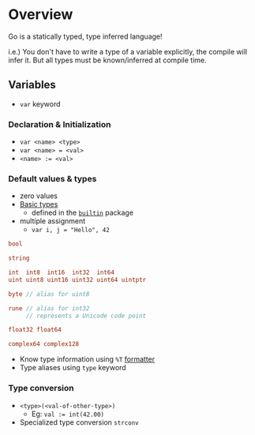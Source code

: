 # Overview

Go is a statically typed, type inferred language!

i.e.) You don't have to write a type of a variable explicitly, the compile will infer it. But all types must be known/inferred at compile time.

## Variables

- `var` keyword

### Declaration & Initialization

- `var <name> <type>`
- `var <name> = <val>`
- `<name> := <val>`

### Default values & types

- zero values
- [Basic types](https://tour.golang.org/basics/11)
  - defined in the [`builtin`](https://golang.org/pkg/builtin/) package
- multiple assignment
  - `var i, j = "Hello", 42`

```go
bool

string

int  int8  int16  int32  int64
uint uint8 uint16 uint32 uint64 uintptr

byte // alias for uint8

rune // alias for int32
     // represents a Unicode code point

float32 float64

complex64 complex128
```

- Know type information using `%T` [formatter](https://golang.org/pkg/fmt/)
- Type aliases using `type` keyword

### Type conversion

- `<type>(<val-of-other-type>)`
  - Eg: `val := int(42.00)`
- Specialized type conversion `strconv`
